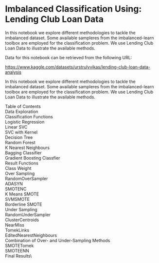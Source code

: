 # Imbalanced Classification Using: Lending Club Loan Data
In this notebook we explore different methodologies to tackle the imbalanced dataset. Some available sampleres from the imbalanced-learn toolbox are employed for the classification problem. We use Lending Club Loan Data to illustrate the available methods.

Data for this notebook can be retrieved from the following URL:

https://www.kaggle.com/datasets/urstrulyvikas/lending-club-loan-data-analysis

In this notebook we explore different methodologies to tackle the imbalanced dataset. Some available sampleres from the imbalanced-learn toolbox are employed for the classification problem. We use Lending Club Loan Data to illustrate the available methods.

Table of Contents\
Data Exploration\
Classification Functions\
  Logistic Regression\
  Linear SVC\
  SVC with Kernel\
  Decision Tree\
  Random Forest\
  K Nearest Neighbours\
  Bagging Classifier\
  Gradient Boosting Classfier\
Result Functions\
Class Weight\
Over Sampling\
  RandomOverSampler\
  ADASYN\
  SMOTENC\
  K Means SMOTE\
  SVMSMOTE\
  Borderline SMOTE\
Under Sampling\
  RandomUnderSampler\
  ClusterCentroids\
  NearMiss\
  TomekLinks\
  EditedNearestNeighbours\
Combination of Over- and Under-Sampling Methods\
  SMOTETomek\
  SMOTEENN\
Final Results\
